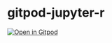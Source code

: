 # gitpod-jupyter-r

[![Open in Gitpod](https://gitpod.io/button/open-in-gitpod.svg)](https://gitpod.io/#https://github.com/tdahlstrom/gitpod-jupyter-r)
